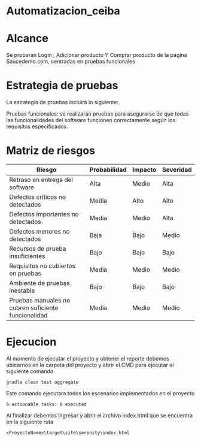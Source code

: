 # Automatizacion_ceiba


# Alcance
Se probaran Login , Adicionar producto Y Comprar producto de la página Saucedemo.com, centradas en pruebas funcionales 


# Estrategia de pruebas

La estrategia de pruebas incluirá lo siguiente:

Pruebas funcionales: se realizarán pruebas para asegurarse de que todas las funcionalidades del software funcionen correctamente según los requisitos especificados.


# Matriz de riesgos


| Riesgo| Probabilidad | Impacto |Severidad |
| ------------ | ------------ | ------------ |------------ |
| Retraso en entrega del software| Alta| Medio|Alta|
| Defectos críticos no detectados| Media| Alto|Alto|
| Defectos importantes no detectados| Media| Medio|Alta|
| Defectos menores no detectados| Baja| Bajo|Medio|
| Recursos de prueba insuficientes| Bajo| Bajo|Bajo|
| Requisitos no cubiertos en pruebas| Media| Medio|Medio|
| Ambiente de pruebas inestable| Bajo| Bajo|Bajo|
| Pruebas manuales no cubren suficiente funcionalidad| Media| Medio|Medio|






# Ejecucion

Al momento de ejecutar el proyecto y obtener el reporte debemos ubicarnos en la carpeta del proyecto y abrir el CMD para ejecutar el siguiente comando

    gradle clean test aggregate
Este comando ejecutara todos los escenarios implementados en el proyecto

    6 actionable tasks: 6 executed
Al finalizar debemos ingresar y abrir el archivo index.html que se encuentra en la siguiente ruta

    <ProyectoName>\target\site\serenity\index.html
